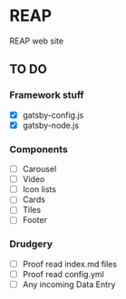 # REAP

REAP web site

## TO DO

### Framework stuff

- [x] gatsby-config.js
- [x] gatsby-node.js

### Components

- [ ] Carousel
- [ ] Video
- [ ] Icon lists
- [ ] Cards
- [ ] Tiles
- [ ] Footer

### Drudgery

- [ ] Proof read index.md files
- [ ] Proof read config.yml
- [ ] Any incoming Data Entry
